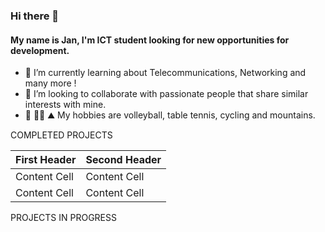 ### Hi there 👋

#### My name is Jan, I'm ICT student looking for new opportunities for development.
 
- 🌱 I’m currently learning about Telecommunications, Networking and many more ! 
- 👯 I’m looking to collaborate with passionate people that share similar interests with mine.
- :volleyball: :biking_man: :mountain: My hobbies are volleyball, table tennis, cycling and mountains.

COMPLETED PROJECTS

| First Header  | Second Header |
| ------------- | ------------- |
| Content Cell  | Content Cell  |
| Content Cell  | Content Cell  |

PROJECTS IN PROGRESS
